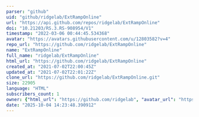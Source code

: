 ```yaml
---
parser: "github"
uid: "github/ridgelab/ExtRampOnline"
url: "https://api.github.com/repos/ridgelab/ExtRampOnline"
doi: "10.21203/RS.3.RS-908954/V1"
timestamp: "2022-03-06 00:44:45.534368"
avatar: "https://avatars.githubusercontent.com/u/12803582?v=4"
repo_url: "https://github.com/ridgelab/ExtRampOnline"
name: "ExtRampOnline"
full_name: "ridgelab/ExtRampOnline"
html_url: "https://github.com/ridgelab/ExtRampOnline"
created_at: "2021-07-02T22:00:45Z"
updated_at: "2021-07-02T22:01:22Z"
clone_url: "https://github.com/ridgelab/ExtRampOnline.git"
size: 22905
language: "HTML"
subscribers_count: 1
owner: {"html_url": "https://github.com/ridgelab", "avatar_url": "https://avatars.githubusercontent.com/u/12803582?v=4", "login": "ridgelab", "type": "User"}
date: "2025-10-04 14:23:48.390912"
---
```

